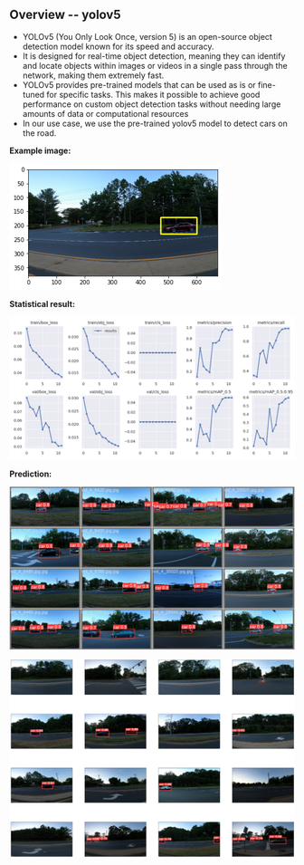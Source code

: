 ## Overview -- yolov5

- YOLOv5 (You Only Look Once, version 5) is an open-source object detection model known for its speed and accuracy.
- It is designed for real-time object detection, meaning they can identify and locate objects within images or videos in a single pass through the network, making them extremely fast.
- YOLOv5 provides pre-trained models that can be used as is or fine-tuned for specific tasks. This makes it possible to achieve good performance on custom object detection tasks without needing large amounts of data or computational resources
- In our use case, we use the pre-trained yolov5 model to detect cars on the road.

**Example image:**

![](yolov5_example.png)


**Statistical result:**

![](yolov5_results.png)


**Prediction:**

![](yolov5_pred.png)

![](yolov5_pred2.png)
